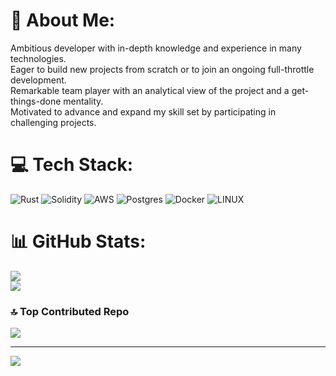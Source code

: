 # 💫 About Me:
Ambitious developer with in-depth knowledge and experience in many technologies.<br>Eager to build new projects from scratch or to join an ongoing full-throttle development.<br>Remarkable team player with an analytical view of the project and a get-things-done mentality.<br>Motivated to advance and expand my skill set by participating in challenging projects.


# 💻 Tech Stack:
![Rust](https://img.shields.io/badge/rust-%23000000.svg?style=for-the-badge&logo=rust&logoColor=white) ![Solidity](https://img.shields.io/badge/Solidity-%23363636.svg?style=for-the-badge&logo=solidity&logoColor=white) ![AWS](https://img.shields.io/badge/AWS-%23FF9900.svg?style=for-the-badge&logo=amazon-aws&logoColor=white) ![Postgres](https://img.shields.io/badge/postgres-%23316192.svg?style=for-the-badge&logo=postgresql&logoColor=white) ![Docker](https://img.shields.io/badge/docker-%230db7ed.svg?style=for-the-badge&logo=docker&logoColor=white) ![LINUX](https://img.shields.io/badge/Linux-FCC624?style=for-the-badge&logo=linux&logoColor=black)
# 📊 GitHub Stats:
![](https://github-readme-stats.vercel.app/api?username=0xAndoroid&theme=onedark&hide_border=false&include_all_commits=false&count_private=true)<br/>
![](https://github-readme-streak-stats.herokuapp.com/?user=AndoroidX&theme=onedark&hide_border=false)<br/>

### 🔝 Top Contributed Repo
![](https://github-contributor-stats.vercel.app/api?username=0xAndoroid&limit=5&theme=onedark&combine_all_yearly_contributions=true)

---
[![](https://visitcount.itsvg.in/api?id=0xAndoroid&icon=0&color=12)](https://visitcount.itsvg.in)

<!-- Proudly created with GPRM ( https://gprm.itsvg.in ) -->
